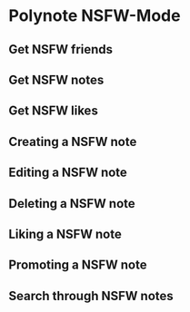 # Polynote NSFW-Mode

## Get NSFW friends

## Get NSFW notes

## Get NSFW likes

## Creating a NSFW note

## Editing a NSFW note

## Deleting a NSFW note

## Liking a NSFW note

## Promoting a NSFW note

## Search through NSFW notes

